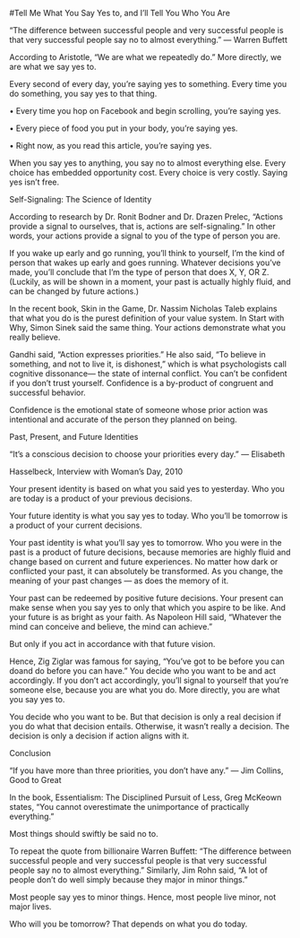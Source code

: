#Tell Me What You Say Yes to, and I’ll Tell You Who You Are

“The difference between successful people and very successful people is that very successful people say no to almost everything.” — Warren Buffett

According to Aristotle, “We are what we repeatedly do.” More directly, we are what we say yes to.

Every second of every day, you’re saying yes to something. Every time you do something, you say yes to that thing.

• Every time you hop on Facebook and begin scrolling, you’re saying yes.

• Every piece of food you put in your body, you’re saying yes.

• Right now, as you read this article, you’re saying yes.

When you say yes to anything, you say no to almost everything else. Every choice has embedded opportunity cost. Every choice is very costly. Saying yes isn’t free.

Self-Signaling: The Science of Identity

According to research by Dr. Ronit Bodner and Dr. Drazen Prelec, “Actions provide a signal to ourselves, that is, actions are self-signaling.” In other words, your actions provide a signal to you of the type of person you are.

If you wake up early and go running, you’ll think to yourself, I’m the kind of person that wakes up early and goes running. Whatever decisions you’ve made, you’ll conclude that I’m the type of person that does X, Y, OR Z. (Luckily, as will be shown in a moment, your past is actually highly fluid, and can be changed by future actions.)

In the recent book, Skin in the Game, Dr. Nassim Nicholas Taleb explains that what you do is the purest definition of your value system. In Start with Why, Simon Sinek said the same thing. Your actions demonstrate what you really believe.

Gandhi said, “Action expresses priorities.” He also said, “To believe in something, and not to live it, is dishonest,” which is what psychologists call cognitive dissonance— the state of internal conflict. You can’t be confident if you don’t trust yourself. Confidence is a by-product of congruent and successful behavior.

Confidence is the emotional state of someone whose prior action was intentional and accurate of the person they planned on being.

Past, Present, and Future Identities

“It’s a conscious decision to choose your priorities every day.” — Elisabeth

Hasselbeck, Interview with Woman’s Day, 2010

Your present identity is based on what you said yes to yesterday. Who you are today is a product of your previous decisions.

Your future identity is what you say yes to today. Who you’ll be tomorrow is a product of your current decisions.

Your past identity is what you’ll say yes to tomorrow. Who you were in the past is a product of future decisions, because memories are highly fluid and change based on current and future experiences. No matter how dark or conflicted your past, it can absolutely be transformed. As you change, the meaning of your past changes — as does the memory of it.

Your past can be redeemed by positive future decisions. Your present can make sense when you say yes to only that which you aspire to be like. And your future is as bright as your faith. As Napoleon Hill said, “Whatever the mind can conceive and believe, the mind can achieve.”

But only if you act in accordance with that future vision.

Hence, Zig Ziglar was famous for saying, “You’ve got to be before you can doand do before you can have.” You decide who you want to be and act accordingly. If you don’t act accordingly, you’ll signal to yourself that you’re someone else, because you are what you do. More directly, you are what you say yes to.

You decide who you want to be. But that decision is only a real decision if you do what that decision entails. Otherwise, it wasn’t really a decision. The decision is only a decision if action aligns with it.

Conclusion

“If you have more than three priorities, you don’t have any.” — Jim Collins, Good to Great

In the book, Essentialism: The Disciplined Pursuit of Less, Greg McKeown states, “You cannot overestimate the unimportance of practically everything.”

Most things should swiftly be said no to.

To repeat the quote from billionaire Warren Buffett: “The difference between successful people and very successful people is that very successful people say no to almost everything.” Similarly, Jim Rohn said, “A lot of people don’t do well simply because they major in minor things.”

Most people say yes to minor things. Hence, most people live minor, not major lives.

Who will you be tomorrow? That depends on what you do today.
